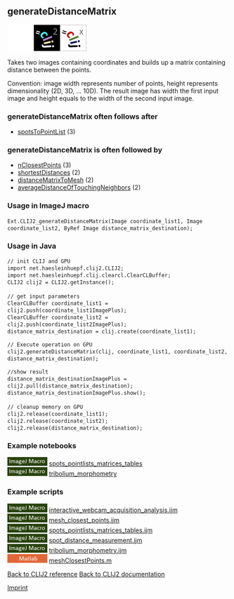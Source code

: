## generateDistanceMatrix
<img src="images/mini_empty_logo.png"/><img src="images/mini_clij2_logo.png"/><img src="images/mini_clijx_logo.png"/>

Takes two images containing coordinates and builds up a matrix containing distance between the points. 

Convention: image width represents number of points, height represents dimensionality (2D, 3D, ... 10D). The result image has width the first input image and height equals to the width of the second input image.

### generateDistanceMatrix often follows after
* <a href="reference_spotsToPointList">spotsToPointList</a> (3)


### generateDistanceMatrix is often followed by
* <a href="reference_nClosestPoints">nClosestPoints</a> (3)
* <a href="reference_shortestDistances">shortestDistances</a> (2)
* <a href="reference_distanceMatrixToMesh">distanceMatrixToMesh</a> (2)
* <a href="reference_averageDistanceOfTouchingNeighbors">averageDistanceOfTouchingNeighbors</a> (2)


### Usage in ImageJ macro
```
Ext.CLIJ2_generateDistanceMatrix(Image coordinate_list1, Image coordinate_list2, ByRef Image distance_matrix_destination);
```


### Usage in Java
```
// init CLIJ and GPU
import net.haesleinhuepf.clij2.CLIJ2;
import net.haesleinhuepf.clij.clearcl.ClearCLBuffer;
CLIJ2 clij2 = CLIJ2.getInstance();

// get input parameters
ClearCLBuffer coordinate_list1 = clij2.push(coordinate_list1ImagePlus);
ClearCLBuffer coordinate_list2 = clij2.push(coordinate_list2ImagePlus);
distance_matrix_destination = clij.create(coordinate_list1);
```

```
// Execute operation on GPU
clij2.generateDistanceMatrix(clij, coordinate_list1, coordinate_list2, distance_matrix_destination);
```

```
//show result
distance_matrix_destinationImagePlus = clij2.pull(distance_matrix_destination);
distance_matrix_destinationImagePlus.show();

// cleanup memory on GPU
clij2.release(coordinate_list1);
clij2.release(coordinate_list2);
clij2.release(distance_matrix_destination);
```




### Example notebooks
<a href="https://clij.github.io/clij2-docs/md/spots_pointlists_matrices_tables"><img src="images/language_macro.png" height="20"/></a> [spots_pointlists_matrices_tables](https://clij.github.io/clij2-docs/md/spots_pointlists_matrices_tables)  
<a href="https://clij.github.io/clij2-docs/md/tribolium_morphometry"><img src="images/language_macro.png" height="20"/></a> [tribolium_morphometry](https://clij.github.io/clij2-docs/md/tribolium_morphometry)  




### Example scripts
<a href="https://github.com/clij/clij2-docs/blob/master/src/main/macro/interactive_webcam_acquisition_analysis.ijm"><img src="images/language_macro.png" height="20"/></a> [interactive_webcam_acquisition_analysis.ijm](https://github.com/clij/clij2-docs/blob/master/src/main/macro/interactive_webcam_acquisition_analysis.ijm)  
<a href="https://github.com/clij/clij2-docs/blob/master/src/main/macro/mesh_closest_points.ijm"><img src="images/language_macro.png" height="20"/></a> [mesh_closest_points.ijm](https://github.com/clij/clij2-docs/blob/master/src/main/macro/mesh_closest_points.ijm)  
<a href="https://github.com/clij/clij2-docs/blob/master/src/main/macro/spots_pointlists_matrices_tables.ijm"><img src="images/language_macro.png" height="20"/></a> [spots_pointlists_matrices_tables.ijm](https://github.com/clij/clij2-docs/blob/master/src/main/macro/spots_pointlists_matrices_tables.ijm)  
<a href="https://github.com/clij/clij2-docs/blob/master/src/main/macro/spot_distance_measurement.ijm"><img src="images/language_macro.png" height="20"/></a> [spot_distance_measurement.ijm](https://github.com/clij/clij2-docs/blob/master/src/main/macro/spot_distance_measurement.ijm)  
<a href="https://github.com/clij/clij2-docs/blob/master/src/main/macro/tribolium_morphometry.ijm"><img src="images/language_macro.png" height="20"/></a> [tribolium_morphometry.ijm](https://github.com/clij/clij2-docs/blob/master/src/main/macro/tribolium_morphometry.ijm)  
<a href="https://github.com/clij/clatlab/blob/master/src/main/matlab/meshClosestPoints.m"><img src="images/language_matlab.png" height="20"/></a> [meshClosestPoints.m](https://github.com/clij/clatlab/blob/master/src/main/matlab/meshClosestPoints.m)  


[Back to CLIJ2 reference](https://clij.github.io/clij2-docs/reference)
[Back to CLIJ2 documentation](https://clij.github.io/clij2-docs)

[Imprint](https://clij.github.io/imprint)
